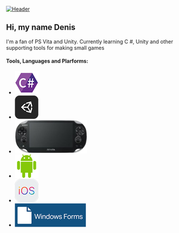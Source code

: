 [![Header](https://sun9-9.userapi.com/impg/-zxLWI-2xxFiNTDQtj2DQmkqKLb5__rNHF2tRA/joBcJsJ7ij8.jpg?size=200x50&quality=96&sign=eddd929bfc26c07f94cd125708d594d8&type=album)](https://mynickname.com/gwiden)
## Hi, my name Denis

I'm a fan of PS Vita and Unity. Currently learning C #, Unity and other supporting tools for making small games

#### Tools, Languages and Plarforms:

* ![N1|Solid](https://github.com/gwiden/gwiden/blob/main/assets/C%23.png)
* ![Header](https://github.com/gwiden/gwiden/blob/main/assets/Unity.png)
* ![Header](https://github.com/gwiden/gwiden/blob/main/assets/psvita.png)
* ![Header](https://github.com/gwiden/gwiden/blob/main/assets/android.png)
* ![Header](https://github.com/gwiden/gwiden/blob/main/assets/ios.png)
* ![Header](https://github.com/gwiden/gwiden/blob/main/assets/WinF.png)